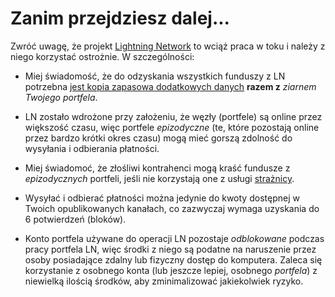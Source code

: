 # Zanim przejdziesz dalej...

Zwróć uwagę, że projekt [Lightning Network](https://docs.decred.org/lightning-network/overview/)
to wciąż praca w toku i należy z niego korzystać ostrożnie. W szczególności:

- Miej świadomość, że do odzyskania wszystkich funduszy z LN potrzebna [jest kopia zapasowa dodatkowych danych](https://docs.decred.org/lightning-network/backups/) **razem z** _ziarnem Twojego portfela_.

- LN zostało wdrożone przy założeniu, że węzły (portfele) są online przez większość czasu, więc portfele _epizodyczne_ (te, które pozostają online przez bardzo krótki okres czasu) mogą mieć gorszą zdolność do wysyłania i odbierania płatności.

- Miej świadomoć, że złośliwi kontrahenci mogą kraść fundusze z _epizodycznych_ portfeli, jeśli nie korzystają one z usługi [strażnicy](https://docs.decred.org/lightning-network/watchtowers/).

- Wysyłać i odbierać płatności można jedynie do kwoty dostępnej w Twoich opublikowanych kanałach, co zazwyczaj wymaga uzyskania do 6 potwierdzeń (bloków).

- Konto portfela używane do operacji LN pozostaje _odblokowane_ podczas pracy portfela LN, więc środki z niego są podatne na naruszenie przez osoby posiadające zdalny lub fizyczny dostęp do komputera. Zaleca się korzystanie z osobnego konta (lub jeszcze lepiej, osobnego _portfela_) z niewielką ilością środków, aby zminimalizować jakiekolwiek ryzyko.
